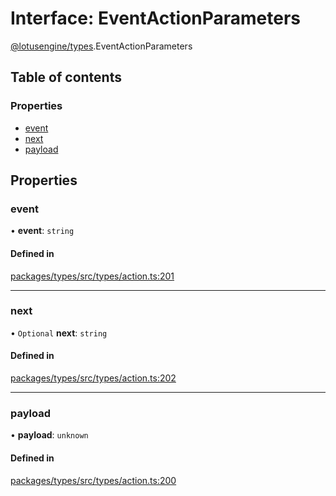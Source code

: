 # Interface: EventActionParameters

[@lotusengine/types](../wiki/@lotusengine.types).EventActionParameters

## Table of contents

### Properties

- [event](../wiki/@lotusengine.types.EventActionParameters#event)
- [next](../wiki/@lotusengine.types.EventActionParameters#next)
- [payload](../wiki/@lotusengine.types.EventActionParameters#payload)

## Properties

### event

• **event**: `string`

#### Defined in

[packages/types/src/types/action.ts:201](https://github.com/lotusengine/sdk/blob/fdb90a3/packages/types/src/types/action.ts#L201)

___

### next

• `Optional` **next**: `string`

#### Defined in

[packages/types/src/types/action.ts:202](https://github.com/lotusengine/sdk/blob/fdb90a3/packages/types/src/types/action.ts#L202)

___

### payload

• **payload**: `unknown`

#### Defined in

[packages/types/src/types/action.ts:200](https://github.com/lotusengine/sdk/blob/fdb90a3/packages/types/src/types/action.ts#L200)
